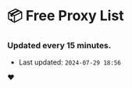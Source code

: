 # :package: Free Proxy List
### Updated every 15 minutes.

- Last updated: `2024-07-29 18:56`

:heart:
